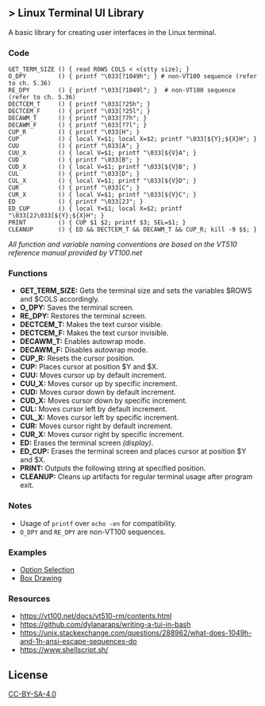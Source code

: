 ## > Linux Terminal UI Library
A basic library for creating user interfaces in the Linux terminal.

### Code
```
GET_TERM_SIZE () { read ROWS COLS < <(stty size); }
O_DPY         () { printf "\033[?1049h"; } # non-VT100 sequence (refer to ch. 5.36)
RE_DPY        () { printf "\033[?1049l"; }  # non-VT100 sequence (refer to ch. 5.36)
DECTCEM_T     () { printf "\033[?25h"; }
DECTCEM_F     () { printf "\033[?25l"; }
DECAWM_T      () { printf "\033[?7h"; }
DECAWM_F      () { printf "\033[?7l"; }
CUP_R         () { printf "\033[H"; }
CUP           () { local Y=$1; local X=$2; printf "\033[${Y};${X}H"; }
CUU           () { printf "\033[A"; }
CUU_X         () { local V=$1; printf "\033[${V}A"; }
CUD           () { printf "\033[B"; }
CUD_X         () { local V=$1; printf "\033[${V}B"; }
CUL           () { printf "\033[D"; }
CUL_X         () { local V=$1; printf "\033[${V}D"; }
CUR           () { printf "\033[C"; }
CUR_X         () { local V=$1; printf "\033[${V}C"; }
ED            () { printf "\033[2J"; }
ED_CUP        () { local Y=$1; local X=$2; printf "\033[2J\033[${Y};${X}H"; }
PRINT         () { CUP $1 $2; printf $3; SEL=$1; }
CLEANUP       () { ED && DECTCEM_T && DECAWM_T && CUP_R; kill -9 $$; }
```
*All function and variable naming conventions are based on the VT510 reference manual provided by VT100.net*

### Functions
- **GET_TERM_SIZE:** Gets the terminal size and sets the variables $ROWS and $COLS accordingly.
- **O_DPY:** Saves the terminal screen.
- **RE_DPY:** Restores the terminal screen.
- **DECTCEM_T:** Makes the text cursor visible.
- **DECTCEM_F:** Makes the text cursor invisible.
- **DECAWM_T:** Enables autowrap mode.
- **DECAWM_F:** Disables autowrap mode.
- **CUP_R:** Resets the cursor position.
- **CUP:** Places cursor at position $Y and $X.
- **CUU:** Moves cursor up by default increment.
- **CUU_X:** Moves cursor up by specific increment.
- **CUD:** Moves cursor down by default increment.
- **CUD_X:** Moves cursor down by specific increment.
- **CUL:** Moves cursor left by default increment.
- **CUL_X:** Moves cursor left by specific increment.
- **CUR:** Moves cursor right by default increment.
- **CUR_X:** Moves cursor right by specific increment.
- **ED:** Erases the terminal screen *(display)*.
- **ED_CUP:** Erases the terminal screen and places cursor at position $Y and $X.
- **PRINT:** Outputs the following string at specified position.
- **CLEANUP:** Cleans up artifacts for regular terminal usage after program exit.

### Notes
* Usage of `printf` over `echo -en` for compatibility.
* `O_DPY` and `RE_DPY` are non-VT100 sequences.

### Examples
- [Option Selection](https://raw.githubusercontent.com/tobynetizen/linux-tui-library/refs/heads/master/option-selection.sh)
- [Box Drawing](https://raw.githubusercontent.com/tobynetizen/linux-tui-library/refs/heads/master/box-drawing.sh)

### Resources
- https://vt100.net/docs/vt510-rm/contents.html
- https://github.com/dylanaraps/writing-a-tui-in-bash
- https://unix.stackexchange.com/questions/288962/what-does-1049h-and-1h-ansi-escape-sequences-do
- https://www.shellscript.sh/

## License
[CC-BY-SA-4.0](https://raw.githubusercontent.com/tobynetizen/linux-tui-library/refs/heads/master/LICENSE)
